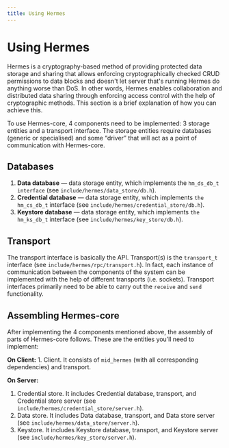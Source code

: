 ```yaml
---
title: Using Hermes
---
```


# Using Hermes

Hermes is a cryptography-based method of providing protected data storage and sharing that allows enforcing cryptographically checked CRUD permissions to data blocks and doesn't let server that's running Hermes do anything worse than DoS. In other words, Hermes enables collaboration and distributed data sharing through enforcing access control with the help of cryptographic methods. This section is a brief explanation of how you can achieve this.

To use Hermes-core, 4 components need to be implemented: 3 storage entities and a transport interface. The storage entities require databases (generic or specialised) and some “driver” that will act as a point of communication with Hermes-core.

## Databases

1. **Data database** — data storage entity, which implements the `hm_ds_db_t interface` (see `include/hermes/data_store/db.h`).
2. **Credential database** — data storage entity, which implements `the hm_cs_db_t` interface (see `include/hermes/credential_store/db.h`).
3. **Keystore database** — data storage entity, which implements `the hm_ks_db_t` interface (see `include/hermes/key_store/db.h`).

## Transport

The transport interface is basically the API. Transport(s) is the `transport_t` interface (see `include/hermes/rpc/transport.h`). In fact, each instance of communication between the components of the system can be implemented with the help of different transports (i.e. sockets). Transport interfaces primarily need to be able to carry out the `receive` and `send` functionality.

## Assembling Hermes-core

After implementing the 4 components mentioned above, the assembly of parts of Hermes-core follows. These are the entities you’ll need to implement:

**On Client:** 1. Client. It consists of `mid_hermes` (with all corresponding dependencies) and transport.

**On Server:**

1. Credential store. It includes Credential database, transport, and Credential store server (see `include/hermes/credential_store/server.h`).
2. Data store. It includes Data database, transport, and Data store server (see `include/hermes/data_store/server.h`).
3. Keystore. It includes Keystore database, transport, and Keystore server (see `include/hermes/key_store/server.h`).